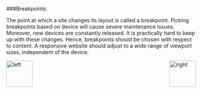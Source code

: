 ###Breakpoints:
<p>The point at which a site changes its layout is called a breakpoint.
Picking breakpoints based on device will cause severe maintenance issues.
Moreover, new devices are constantly released. It is practically hard
to keep up with these changes.
Hence, breakpoints should be chosen with respect to content. 
A responsive website should adjust to a wide range of viewport sizes, independent of the device.</p> 

[<img align="left" alt="left" src="https://cloud.githubusercontent.com/assets/14101008/11165526/091b197c-8acf-11e5-8ac1-3a1e5042ed78.png" width="70" height="70"></img>](https://github.com/vaishnaviviswanathan/CSCI_5828_RESPONSIVE-WEB-DESIGN/blob/master/MQDemo.md)
[<img align="right" alt="right" src="https://cloud.githubusercontent.com/assets/14101008/11165527/0a4289a2-8acf-11e5-8378-c5e3a55ab4dc.png" width="70" height="70"></img>](https://github.com/vaishnaviviswanathan/CSCI_5828_RESPONSIVE-WEB-DESIGN/blob/master/FlexMedia.md)
